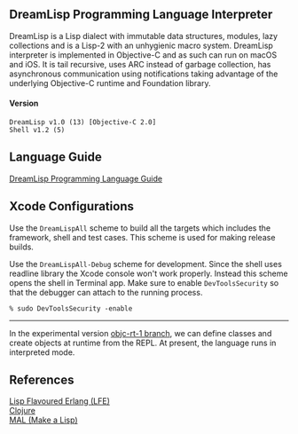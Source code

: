 ## DreamLisp Programming Language Interpreter

DreamLisp is a Lisp dialect with immutable data structures, modules, lazy collections and is a Lisp-2 with 
an unhygienic macro system. DreamLisp interpreter is implemented in Objective-C
and as such can run on macOS and iOS. It is tail recursive, uses ARC instead of
garbage collection, has asynchronous communication using notifications taking 
advantage of the underlying Objective-C runtime and Foundation library.  

#### Version

```
DreamLisp v1.0 (13) [Objective-C 2.0]
Shell v1.2 (5)
```
## Language Guide

[DreamLisp Programming Language Guide](Language%20Guide.md)

## Xcode Configurations

Use the `DreamLispAll` scheme to build all the targets which includes the framework, shell and test cases. This scheme is used for making release builds.  

Use the `DreamLispAll-Debug` scheme for development. Since the shell uses readline library the Xcode console won't work properly. Instead this scheme opens the shell in Terminal app. Make sure to enable `DevToolsSecurity` so that the debugger can attach to the running process.

```
% sudo DevToolsSecurity -enable
```

---

In the experimental version [objc-rt-1 branch](https://github.com/jsloop42/dreamlisp/tree/objc-rt-1), 
we can define classes and create objects at runtime from the REPL. At present, 
the language runs in interpreted mode.  

## References

[Lisp Flavoured Erlang (LFE)](https://github.com/rvirding/lfe)  
[Clojure](https://clojure.org)  
[MAL (Make a Lisp)](https://github.com/kanaka/mal/)  

